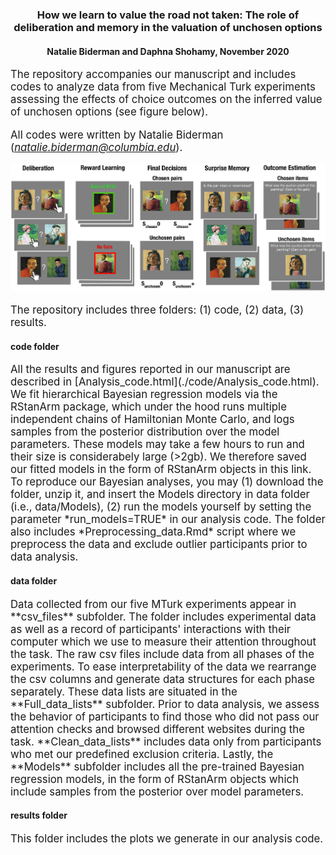 <center> <h3>How we learn to value the road not taken: The role of deliberation and memory in the valuation of unchosen options</h3> </center>
<center> <h4>Natalie Biderman and Daphna Shohamy, November 2020</center> </h4>
  
  
<span style="font-size:1.2em;">
The repository accompanies our manuscript and includes codes to analyze data from five Mechanical Turk experiments assessing the effects of choice outcomes on the inferred value of unchosen options (see figure below).  

All codes were written by Natalie Biderman (*natalie.biderman@columbia.edu*).  

</span>

![Figure1. Experimental design](results/Plots/Figure1.png)  
\
<span style="font-size:1.2em;">
The repository includes three folders: (1) code, (2) data, (3) results.  

</span>

#### code folder
<span style="font-size:1.2em;">
All the results and figures reported in our manuscript are described in [Analysis_code.html](./code/Analysis_code.html).  
We fit hierarchical Bayesian regression models via the RStanArm package, which under the hood runs multiple independent chains of Hamiltonian Monte Carlo, and logs samples from the posterior distribution over the model parameters. These models may take a few hours to run and their size is considerabely large (>2gb). We therefore saved our fitted models in the form of RStanArm objects in this link. To reproduce our Bayesian analyses, you may (1) download the folder, unzip it, and insert the Models directory in data folder (i.e., data/Models), (2) run the models yourself by setting the parameter *run_models=TRUE* in our analysis code. 
The folder also includes *Preprocessing_data.Rmd* script where we preprocess the data and exclude outlier participants prior to data analysis.  

</span> 


#### data folder
<span style="font-size:1.2em;">
Data collected from our five MTurk experiments appear in **csv_files** subfolder. The folder includes experimental data as well as a record of participants' interactions with their computer which we use to measure their attention throughout the task.  
The raw csv files include data from all phases of the experiments. To ease interpretability of the data we rearrange the csv columns and generate data structures for each phase separately. These data lists are situated in the **Full_data_lists** subfolder. Prior to data analysis, we assess the behavior of participants to find those who did not pass our attention checks and browsed different websites during the task. **Clean_data_lists** includes data only from participants who met our predefined exclusion criteria. 
Lastly, the **Models** subfolder includes all the pre-trained Bayesian regression models, in the form of RStanArm objects which include samples from the posterior over model parameters.  

</span>


#### results folder 
<span style="font-size:1.2em;">
This folder includes the plots we generate in our analysis code.  
</span>

